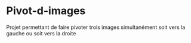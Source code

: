 # Pivot-d-images
Projet permettant de faire pivoter trois images simultanément soit vers la gauche ou soit vers la droite
